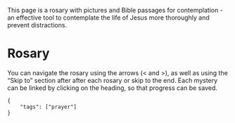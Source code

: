 This page is a rosary with pictures and Bible passages for contemplation - 
an effective tool to contemplate the life of Jesus more thoroughly 
and prevent distractions. 

# Rosary

You can navigate the rosary using the arrows 
(&lt; and &gt;), as well as using the “Skip to” section after 
after each rosary or skip to the end. Each mystery can be linked by clicking on the heading,
so that progress can be saved.

```
{
    "tags": ["prayer"]
}
```
